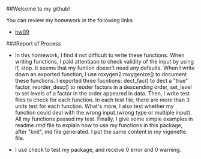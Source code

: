 ##Welcome to my github!

You can review my homework in the following links

- [hw09](https://github.com/xinyaofan/foofactors)

###Report of Process
- In this homework, I find it not difficult to write these functions. When writing functions, I paid attentiaon to check validity of the input by using if, stop. It seems that my funtion doesn't need any defaults. When I write down an exported function, I use roxygen2:roxygenize() to document these functions. I exported three fucntions: dect_fac() to dect a "true" factor, reorder_desc() to reoder factors in a descending order, set_level to set levels of a factor in the order appeared in data. Then, I write test files to check for each function. In each test file, there are more than 3 units test for each function. What's more, I also test whether my function could deal with the wrong input.(wrong type or multiple input). All my functions passed my test. Finally, I give some simple examples in readme.rmd file to explain how to use my functions in this package, after "knit", md file generated. I put the same content in my vigenette file.

- I use check to test my package, and receive 0 error and 0 warning.
